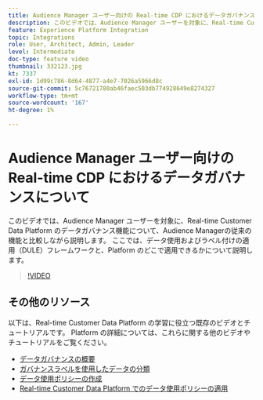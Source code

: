 ```yaml
---
title: Audience Manager ユーザー向けの Real-time CDP におけるデータガバナンスについて
description: このビデオでは、Audience Manager ユーザーを対象に、Real-time Customer Data Platform のデータガバナンス機能について、Audience Managerの従来の機能と比較しながら説明します。 ここでは、データ使用およびラベル付けの適用（DULE）フレームワークと、Platform のどこで適用できるかについて説明します。
feature: Experience Platform Integration
topic: Integrations
role: User, Architect, Admin, Leader
level: Intermediate
doc-type: feature video
thumbnail: 332123.jpg
kt: 7337
exl-id: 1d99c786-8d64-4877-a4e7-7026a5966d8c
source-git-commit: 5c76721780ab46faec503db774928649e8274327
workflow-type: tm+mt
source-wordcount: '167'
ht-degree: 1%

---
```


# Audience Manager ユーザー向けの Real-time CDP におけるデータガバナンスについて

このビデオでは、Audience Manager ユーザーを対象に、Real-time Customer Data Platform のデータガバナンス機能について、Audience Managerの従来の機能と比較しながら説明します。 ここでは、データ使用およびラベル付けの適用（DULE）フレームワークと、Platform のどこで適用できるかについて説明します。

>[!VIDEO](https://video.tv.adobe.com/v/3410874/?quality=12&learn=on&captions=jpn)

## その他のリソース

以下は、Real-time Customer Data Platform の学習に役立つ既存のビデオとチュートリアルです。 Platform の詳細については、これらに関する他のビデオやチュートリアルをご覧ください。

* [ データガバナンスの概要 ](https://experienceleague.adobe.com/docs/platform-learn/tutorials/data-governance/understanding-data-governance.html?lang=ja#data-governance)
* [ ガバナンスラベルを使用したデータの分類 ](https://experienceleague.adobe.com/docs/platform-learn/tutorials/data-governance/classify-data-using-governance-labels.html?lang=ja#data-governance)
* [ データ使用ポリシーの作成 ](https://experienceleague.adobe.com/docs/platform-learn/tutorials/data-governance/create-data-usage-policies.html?lang=ja#data-governance)
* [Real-time Customer Data Platform でのデータ使用ポリシーの適用 ](https://experienceleague.adobe.com/docs/platform-learn/tutorials/data-governance/enforce-data-usage-policies-in-real-time-cdp.html?lang=ja#data-governance)
